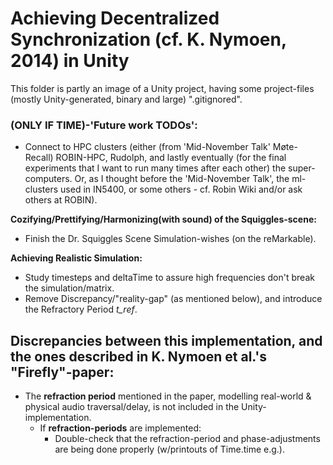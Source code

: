 # Achieving Decentralized Synchronization (cf. K. Nymoen, 2014) in Unity
This folder is partly an image of a Unity project, having some project-files (mostly Unity-generated, binary and large) ".gitignored".

### (ONLY IF TIME)-'Future work TODOs':
* Connect to HPC clusters (either (from 'Mid-November Talk' Møte-Recall) ROBIN-HPC, Rudolph, and lastly eventually (for the final experiments that I want to run many times after each other) the super-computers. Or, as I thought before the 'Mid-November Talk', the ml-clusters used in IN5400, or some others - cf. Robin Wiki and/or ask others at ROBIN).

__Cozifying/Prettifying/Harmonizing(with sound) of the Squiggles-scene:__
* Finish the Dr. Squiggles Scene Simulation-wishes (on the reMarkable).

__Achieving Realistic Simulation:__
* Study timesteps and deltaTime to assure high frequencies don't break the simulation/matrix.
* Remove Discrepancy/"reality-gap" (as mentioned below), and introduce the Refractory Period _t_ref_.

## Discrepancies between this implementation, and the ones described in K. Nymoen et al.'s "Firefly"-paper:
* The __refraction period__ mentioned in the paper, modelling real-world & physical audio traversal/delay, is not included in the Unity-implementation.
  + If __refraction-periods__ are implemented:
    - Double-check that the refraction-period and phase-adjustments are being done properly (w/printouts of Time.time e.g.).
